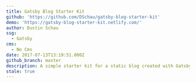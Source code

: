 ```yaml
---
title: Gatsby Blog Starter Kit
github: 'https://github.com/DSchau/gatsby-blog-starter-kit'
demo: 'https://gatsby-blog-starter-kit.netlify.com/'
author: Dustin Schau
ssg:
  - Gatsby
cms:
  - No Cms
date: 2017-07-13T13:19:51.000Z
github_branch: master
description: A simple starter kit for a static blog created with Gatsby
stale: true
---
```

